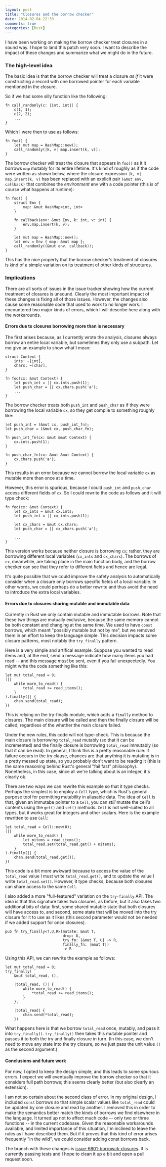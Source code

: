 ```yaml
---
layout: post
title: "Closures and the borrow checker"
date: 2014-02-04 22:39
comments: true
categories: [Rust]
---
```

I have been working on making the borrow checker treat closures in a
sound way. I hope to land this patch very soon. I want to describe the
impact of these changes and summarize what we might do in the future.

<!-- more -->

### The high-level idea

The basic idea is that the borrow checker will treat a closure *as if*
it were constructing a record with one borrowed pointer for each
variable mentioned in the closure.

So if we had some silly function like the following:

    fn call_randomly(c: |int, int|) {
        c(1, 1);
        c(2, 2);
        ...
    }

Which I were then to use as follows:

    fn foo() {
        let mut map = HashMap::new();
        call_randomly(|k, v| map.insert(k, v));
    }

The borrow checker will treat the closure that appears in `foo()` as
it it borrows `map` mutably for its entire lifetime. It's kind of
roughly as if the code were written as shown below, where the closure
expression `|k, v| map.insert(k, v)` has been replaced with an
explicit pair `(&mut env, callback)` that combines the *environment*
env with a code pointer (this is of course what happens at runtime):

    fn foo() {
        struct Env {
            map: &mut HashMap<int, int>
        }
            
        fn callback(env: &mut Env, k: int, v: int) {
            env.map.insert(k, v);
        }
            
        let mut map = HashMap::new();
        let env = Env { map: &mut map };
        call_randomly((&mut env, callback));
    }

This has the nice property that the borrow checker's treatment of
closures is kind of a simple variation on its treatment of other kinds
of structures.

### Implications

There are all sorts of issues in the issue tracker showing how the
current treatment of closures is unsound. Clearly the most important
impact of these changes is fixing all of those issues. However, the
changes also cause some reasonable code that used to work to no longer
work. I encountered two major kinds of errors, which I will describe
here along with the workarounds.

#### Errors due to closures borrowing more than is necessary

The first arises because, as I currently wrote the analysis, closures
always borrow an entire local variable, but sometimes they only use a
subpath. Let me give an example to show what I mean:

    struct Context {
        ints: ~[int],
        chars: ~[char],
    }
    
    fn foo(cx: &mut Context) {
        let push_int = || cx.ints.push(1);
        let push_char = || cx.chars.push('a');
        ...
    }
    
The borrow checker treats both `push_int` and `push_char` 
as if they were borrowing the local variable `cx`, so they
get compile to something roughly like:

    let push_int = (&mut cx, push_int_fn);
    let push_char = (&mut cx, push_char_fn);
    
    fn push_int_fn(cx: &mut &mut Context) {
        cx.ints.push(1);
    }

    fn push_char_fn(cx: &mut &mut Context) {
        cx.chars.push('a');
    }

This results in an error because we cannot borrow the local variable
`cx` as mutable more than once at a time.

However, this error is spurious, because I could `push_int` and
`push_char` access different fields of `cx`. So I could rewrite the
code as follows and it will type check:
    
    fn foo(cx: &mut Context) {
        let cx_ints = &mut cx.ints;
        let push_int = || cx_ints.push(1);
        
        let cx_chars = &mut cx.chars;
        let push_char = || cx_chars.push('a');
        
        ...
    }

This version works because neither closure is borrowing `cx`; rather,
they are borrowing different local variables (`cx_ints` and
`cx_chars`). The borrows of `cx`, meanwhile, are taking place in the
main function body, and the borrow checker can see that they refer to
different fields and hence are legal.

It's quite possible that we could improve the safety analysis to
automatically consider when a closure only borrows specific fields of
a local variable. In other words, we could perhaps do a better rewrite
and thus avoid the need to introduce the extra local variables.

#### Errors due to closures sharing mutable and immutable data

Currently in Rust we only contain mutable and immutable borrows. Note
that these two things are mutually exclusive, because the same memory
cannot be both constant and changing at the same time. We used to have
`const` borrows, which meant "possibly mutable but not by me", but we
removed them in an effort to keep the language simple. This decision
impacts some closure patterns, most notably the `try_finally` pattern.

Here is a very simple and artifical example. Suppose you wanted to
read items and, at the end, send a message indicate how many items you
had read -- and this message *must* be sent, even if you fail
unexpectedly. You might write the code something like this:

    let mut total_read = 0;
    (||
        while more_to_read() {
            total_read += read_items();
        }
    ).finally(|| {
        chan.send(total_read);
    })

This is relying on the try-finally module, which adds a `finally`
method to closures. The main closure will be called and then the
finally closure will be called, regardless of the whether the main
closure failed.

Under the new rules, this code will not type-check. This is because
the main closure is borrowing `total_read` mutably (so that it can be
incremented) and the finally closure is borrowing `total_read`
immutably (so that it can be read). In general, I think this is a
pretty reasonable rule: if failure occurs in the try clause, chances
are that anything it is mutating is in a pretty messed up state, so
you probably don't want to be reading it (this is the same reasoning
behind Rust's general "fail fast" philosophy). Nonetheless, in this
case, since all we're talking about is an integer, it's clearly ok.

There are two ways we can rewrite this example so that it type checks.
Perhaps the simplest is to employ a `Cell` type, which is Rust's
general purpose tool for permitting mutability in aliasable data.  The
idea of `Cell` is that, given an immutabe pointer to a `Cell`, you can
*still* mutate the cell's contents using the `get()` and `set()`
methods. `Cell` is not well-suited to all types, but it works great
for integers and other scalars. Here is the example rewritten to use
`Cell`:

    let total_read = Cell::new(0);
    (||
        while more_to_read() {
            let nitems = read_items();
            total_read.set(total_read.get() + nitems);
        }
    ).finally(|| {
        chan.send(total_read.get());
    })

This code is a bit more awkward because to access the value of the
`total_read` value I must write `total_read.get()`, and to update the
value I write `total_read.set()`. However, it type checks, because
both closures can share access to the same `Cell`.

I also added a more "full-featured" variation on the `try-finally`
API.  The idea is that this signature takes two closures, as before,
but it also takes two additional bits of data: first, some shared
mutable state that both closures will have access to, and second, some
state that will be moved into the try closure for it to use as it
likes (this second parameter would not be needed if we added support
for once closures).

    pub fn try_finally<T,U,R>(mutate: &mut T,
                              drop: U,
                              try_fn: |&mut T, U| -> R,
                              finally_fn: |&mut T|)
                              -> R

Using this API, we can rewrite the example as follows:

    let mut total_read = 0;
    try_finally(
        &mut total_read, (),
        
        |total_read, ()| {
            while more_to_read() {
                *total_read += read_items();
            }
        },
        
        |total_read| {
            chan.send(*total_read);
        })

What happens here is that we borrow `total_read` once, mutably, and
pass it into `try_finally()`. `try_finally()` then takes this mutable
pointer and passes it to both the try and finally closure in turn. (In
this case, we don't need to move any state into the try closure, so we
just pass the unit value `()` as the second argument.)

#### Conclusions and future work

For now, I opted to keep the design simple, and this leads to some
spurious errors. I expect we will eventually improve the borrow
checker so that it considers full path borrows; this seems clearly
better (but also clearly an extension).

I am not so certain about the second class of error. In my original
design, I included `const` borrows so that simple scalar values like
`total_read` could be updated by one closure and read by another. I
removed this in order to make the semantics better match the kinds of
borrows we find elsewhere in the language. It turned up not to affect
much code -- only two or three functions -- in the current
codebase. Given the reasonable workarounds available, and limited
importance of this situation, I'm inclined to leave the rules as I
have described them. But if it proves that this kind of error arises
frequently "in the wild", we could consider adding const borrows back.

The branch with these changes is
[issue-6801-borrowck-closures][br]. It is currently passing tests and
I hope to clean it up a bit and open a pull request soon.

[br]: https://github.com/nikomatsakis/rust/tree/issue-6801-borrowck-closures/
